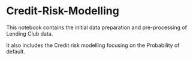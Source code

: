 # Credit-Risk-Modelling
This notebook contains the initial data preparation and pre-processing of Lending Club data.

It also includes the Credit risk modelling focusing on the Probability of default.
